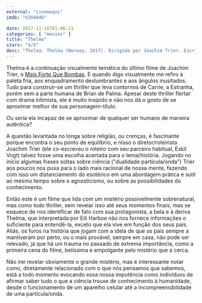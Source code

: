 ```yaml
---
external: "cinemaqui"
imdb: "6304046"

date: 2017-11-16T01:06:11
categories: [ "movies" ]
title: "Thelma"
stars: "4/5"
desc: "Thelma. Thelma (Norway, 2017). Dirigido por Joachim Trier. Escrito por Joachim Trier, Eskil Vogt. Com Eili Harboe (Thelma), Kaya Wilkins (Anja), Henrik Rafaelsen (Trond), Ellen Dorrit Petersen (Unni), Ludvig Algeback (Little brother), Isabel Christine Andreasen (Student), Camilla Belsvik (Nurse), Lars Berge (Lifeguard), Vanessa Borgli (Anja's mother Vilde)."
---
```

Thelma é a continuação visualmente temática do último filme de Joachim Trier, o [Mais Forte Que Bombas](/mais-forte-que-bombas). E quando digo visualmente me refiro à paleta fria, aos enquadramento deslumbrantes e aos ângulos inusitados. Tudo para construir-se um thriller que leva contornos de Carrie, a Estranha, porém sem a parte humana de Brian de Palma. Apesar deste thriller flertar com drama intimista, ele é muito insípido e não nos dá o gosto de se aproximar melhor de sua personagem-título.

Ou seria ela incapaz de se aproximar de qualquer ser humano de maneira autêntica?

A questão levantada no longa sobre religião, ou crenças, é fascinante porque encontra o seu ponto de equilíbrio, e nisso o diretor/roteirista Joachim Trier (ele co-escreveu o roteiro com seu parceiro habitual, Eskil Vogt) talvez fosse uma escolha acertada para o tema/história. Jogando no início algumas frases soltas sobre ciência ("dualidade partícula/onda") Trier aos poucos nos puxa para o lado mais racional de nossa mente, fazendo com isso um distanciamento do esotérico em uma abordagem prática e sutil ao mesmo tempo sobre o agnosticismo, ou sobre as possibilidades do conhecimento.

Então este é um filme que lida com um mistério possivelmente sobrenatural, mas como todo thriller, sem revelar isso até seus momentos finais, mas se esquece de nos identificar de fato com sua protagonista, a bela e à deriva Thelma, que interpretada por Eili Harboe não nos fornece informações o suficiente para entendê-la, exceto que ela vive em função dos seus pais. Aliás, os furos na história que jogam com a ideia de que os pais sempre a mantiveram por perto, ou o mais provável, sempre em casa, não pode ser relevado, já que há um trauma no passado de extrema importância, como a primeira cena do filme, belíssima e empolgante pelo mistério que a cerca.

Não irei revelar obviamente o grande mistério, mas é interessante notar como, diretamente relacionado com o que nós pensamos que sabemos, está a todo momento evocando essa nossa impotência como indivíduos de afirmar saber tudo o que a ciência trouxe de conhecimento à humanidade, desde o funcionamento de um aparelho celular até a incompreensibilidade de uma partícula/onda.
